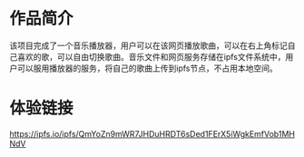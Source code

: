 # 作品简介
该项目完成了一个音乐播放器，用户可以在该网页播放歌曲，可以在右上角标记自己喜欢的歌，可以自由切换歌曲。音乐文件和网页服务存储在ipfs文件系统中，用户可以服用播放器的服务，将自己的歌曲上传到ipfs节点，不占用本地空间。
# 体验链接
https://ipfs.io/ipfs/QmYoZn9mWR7JHDuHRDT6sDed1FErX5iWgkEmfVob1MHNdV